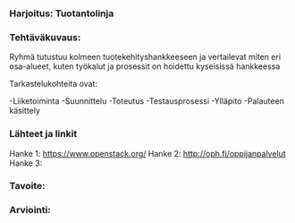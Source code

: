 ### Harjoitus:  Tuotantolinja

### Tehtäväkuvaus:

Ryhmä tutustuu kolmeen tuotekehityshankkeeseen ja vertailevat miten eri osa-alueet, kuten työkalut ja prosessit on hoidettu kyseisissä hankkeessa

Tarkastelukohteita ovat:

-Liiketoiminta
-Suunnittelu
-Toteutus
-Testausprosessi
-Ylläpito
-Palauteen käsittely

### Lähteet ja linkit

Hanke 1: https://www.openstack.org/
Hanke 2: http://oph.fi/oppijanpalvelut
Hanke 3:

### Tavoite:




### Arviointi:


